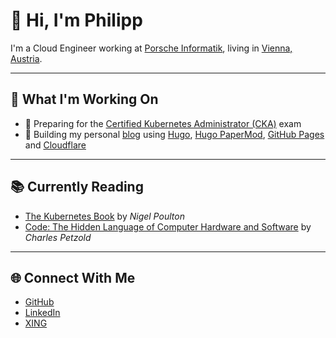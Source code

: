 # 👋 Hi, I'm Philipp

I'm a Cloud Engineer working at [Porsche Informatik](https://porscheinformatik.com), living in [Vienna, Austria](https://earth.google.com/web/@48.2206849,16.38005995,161.2107876a,61954.52617226d,35y,0h,0t,0r/data=CkkaRxJBCiUweDQ3NmQwNzllNTEzNmNhOWY6MHhmZGMyZTU4YTUxYTI1YjQ2GRAvmXSlGkhAIW8gbpiyXzBAKgZWaWVubmEYAiAB).

---

## 🔭 What I'm Working On

- 🧠 Preparing for the [Certified Kubernetes Administrator (CKA)](https://training.linuxfoundation.org/certification/certified-kubernetes-administrator-cka/) exam
- 📝 Building my personal [blog](https://pmaier.at) using [Hugo](https://gohugo.io/), [Hugo PaperMod](https://github.com/adityatelange/hugo-PaperMod), [GitHub Pages](https://pages.github.com/) and [Cloudflare](https://www.cloudflare.com/)

---

## 📚 Currently Reading

- [The Kubernetes Book](https://www.nigelpoulton.com/books) by _Nigel Poulton_
- [Code: The Hidden Language of Computer Hardware and Software](https://codehiddenlanguage.com/Chapter00/) by _Charles Petzold_

---

## 🌐 Connect With Me

- [GitHub](https://github.com/philmph)
- [LinkedIn](https://www.linkedin.com/in/philipp-maier-801b54138)
- [XING](https://www.xing.com/profile/Philipp_Maier63/cv)
